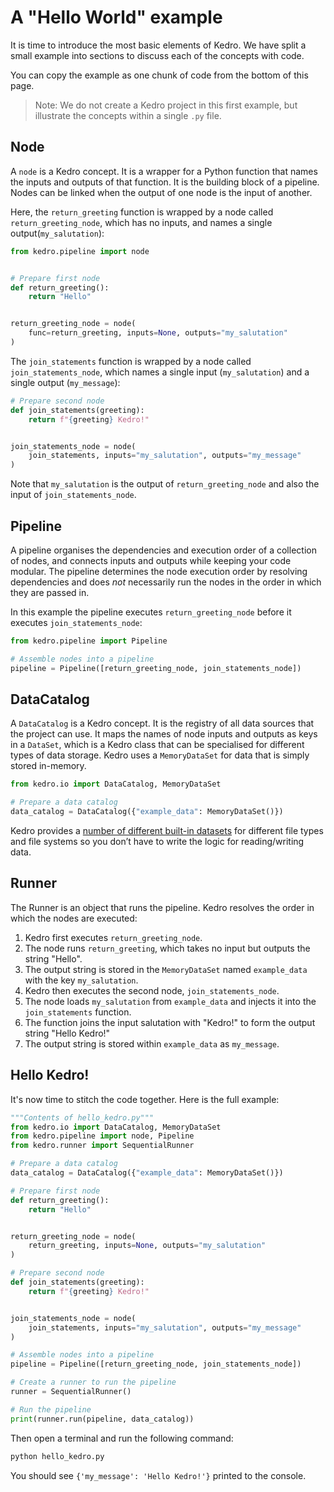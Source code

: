 # A "Hello World" example

It is time to introduce the most basic elements of Kedro. We have split a small example into sections to discuss each of the concepts with code.

You can copy the example as one chunk of code from the bottom of this page.

> Note: We do not create a Kedro project in this first example, but illustrate the concepts within a single `.py` file.

## Node

A `node` is a Kedro concept. It is a wrapper for a Python function that names the inputs and outputs of that function. It is the building block of a pipeline. Nodes can be linked when the output of one node is the input of another.

Here, the `return_greeting` function is wrapped by a node called `return_greeting_node`, which has no inputs, and names a single output(`my_salutation`):

```python
from kedro.pipeline import node


# Prepare first node
def return_greeting():
    return "Hello"


return_greeting_node = node(
    func=return_greeting, inputs=None, outputs="my_salutation"
)
```

The `join_statements` function is wrapped by a node called `join_statements_node`, which names a single input (`my_salutation`) and a single output (`my_message`):

```python
# Prepare second node
def join_statements(greeting):
    return f"{greeting} Kedro!"


join_statements_node = node(
    join_statements, inputs="my_salutation", outputs="my_message"
)
```

Note that `my_salutation` is the output of `return_greeting_node` and also the input of `join_statements_node`.

## Pipeline

A pipeline organises the dependencies and execution order of a collection of nodes, and connects inputs and outputs while keeping your code modular. The pipeline determines the node execution order by resolving dependencies and does *not* necessarily run the nodes in the order in which they are passed in.

In this example the pipeline executes `return_greeting_node` before it executes `join_statements_node`:

```python
from kedro.pipeline import Pipeline

# Assemble nodes into a pipeline
pipeline = Pipeline([return_greeting_node, join_statements_node])
```

## DataCatalog

A `DataCatalog` is a Kedro concept. It is the registry of all data sources that the project can use. It maps the names of node inputs and outputs as keys in a `DataSet`, which is a Kedro class that can be specialised for different types of data storage. Kedro uses a `MemoryDataSet` for data that is simply stored in-memory.

```python
from kedro.io import DataCatalog, MemoryDataSet

# Prepare a data catalog
data_catalog = DataCatalog({"example_data": MemoryDataSet()})
```

Kedro provides a [number of different built-in datasets](https://kedro.readthedocs.io/en/stable/kedro.extras.datasets.html#data-sets) for different file types and file systems so you don’t have to write the logic for reading/writing data.

## Runner

The Runner is an object that runs the pipeline. Kedro resolves the order in which the nodes are executed:

1.  Kedro first executes `return_greeting_node`.
2.  The node runs `return_greeting`, which takes no input but outputs the string "Hello".
3.  The output string is stored in the `MemoryDataSet` named `example_data` with the key `my_salutation`.
4.  Kedro then executes the second node, `join_statements_node`.
5.  The node loads `my_salutation` from `example_data` and injects it into the `join_statements` function.
6.  The function joins the input salutation with "Kedro!" to form the output string "Hello Kedro!"
7.  The output string is stored within `example_data` as `my_message`.

## Hello Kedro!

It's now time to stitch the code together. Here is the full example:

```python
"""Contents of hello_kedro.py"""
from kedro.io import DataCatalog, MemoryDataSet
from kedro.pipeline import node, Pipeline
from kedro.runner import SequentialRunner

# Prepare a data catalog
data_catalog = DataCatalog({"example_data": MemoryDataSet()})

# Prepare first node
def return_greeting():
    return "Hello"


return_greeting_node = node(
    return_greeting, inputs=None, outputs="my_salutation"
)

# Prepare second node
def join_statements(greeting):
    return f"{greeting} Kedro!"


join_statements_node = node(
    join_statements, inputs="my_salutation", outputs="my_message"
)

# Assemble nodes into a pipeline
pipeline = Pipeline([return_greeting_node, join_statements_node])

# Create a runner to run the pipeline
runner = SequentialRunner()

# Run the pipeline
print(runner.run(pipeline, data_catalog))
```

Then open a terminal and run the following command:

```bash
python hello_kedro.py
```

You should see `{'my_message': 'Hello Kedro!'}` printed to the console.
